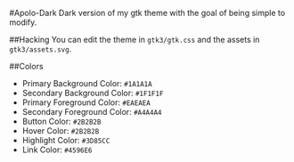 #Apolo-Dark
Dark version of my gtk theme with the goal of being simple to modify. 

##Hacking
You can edit the theme in `gtk3/gtk.css` and the assets in `gtk3/assets.svg`.

##Colors
* Primary Background Color: `#1A1A1A`
* Secondary Background Color: `#1F1F1F`
* Primary Foreground Color: `#EAEAEA`
* Secondary Foreground Color: `#A4A4A4`
* Button Color: `#2B2B2B`
* Hover Color: `#2B2B2B`
* Highlight Color: `#3D85CC`
* Link Color: `#4596E6`
